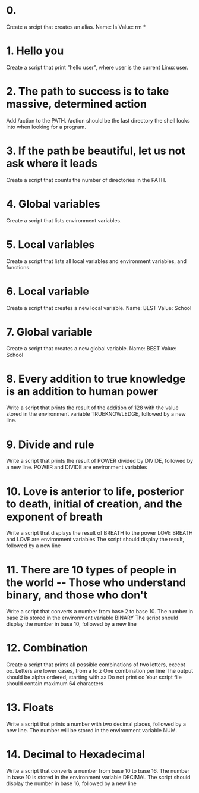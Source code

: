 # 0. <o>
Create a srcipt that creates an alias.
Name: ls
Value: rm *

# 1. Hello you
Create a script that print "hello user", where user is the current Linux user.

# 2. The path to success is to take massive, determined action 
Add /action to the PATH. /action should be the last directory the shell looks into when looking for a program.

# 3. If the path be beautiful, let us not ask where it leads 
Create a script that counts the number of directories in the PATH.

# 4. Global variables 
Create a script that lists environment variables.

# 5. Local variables 
Create a script that lists all local variables and environment variables, and functions.

# 6. Local variable
Create a script that creates a new local variable.
    Name: BEST
    Value: School

# 7. Global variable 
Create a script that creates a new global variable.
    Name: BEST
    Value: School

# 8. Every addition to true knowledge is an addition to human power 
Write a script that prints the result of the addition of 128 with the value stored in the environment variable TRUEKNOWLEDGE, followed by a new line.

# 9. Divide and rule 
Write a script that prints the result of POWER divided by DIVIDE, followed by a new line.
    POWER and DIVIDE are environment variables

# 10. Love is anterior to life, posterior to death, initial of creation, and the exponent of breath 
Write a script that displays the result of BREATH to the power LOVE
    BREATH and LOVE are environment variables
    The script should display the result, followed by a new line

# 11. There are 10 types of people in the world -- Those who understand binary, and those who don't 
Write a script that converts a number from base 2 to base 10.
    The number in base 2 is stored in the environment variable BINARY
    The script should display the number in base 10, followed by a new line

# 12. Combination 
Create a script that prints all possible combinations of two letters, except oo.
    Letters are lower cases, from a to z
    One combination per line
    The output should be alpha ordered, starting with aa
    Do not print oo
    Your script file should contain maximum 64 characters

# 13. Floats 
Write a script that prints a number with two decimal places, followed by a new line.
The number will be stored in the environment variable NUM.

# 14. Decimal to Hexadecimal 
Write a script that converts a number from base 10 to base 16.
    The number in base 10 is stored in the environment variable DECIMAL
    The script should display the number in base 16, followed by a new line
